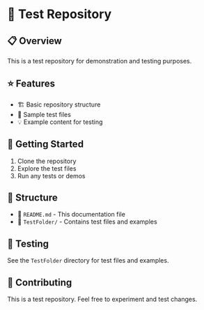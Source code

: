 # 📁 Test Repository

## 📋 Overview
This is a test repository for demonstration and testing purposes.

## ⭐ Features
- 🏗️ Basic repository structure
- 📄 Sample test files
- 💡 Example content for testing

## 🚀 Getting Started
1. Clone the repository
2. Explore the test files
3. Run any tests or demos

## 📂 Structure
- 📖 `README.md` - This documentation file
- 📁 `TestFolder/` - Contains test files and examples

## 🧪 Testing
See the `TestFolder` directory for test files and examples.

## 🤝 Contributing
This is a test repository. Feel free to experiment and test changes.

